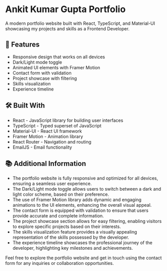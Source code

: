 # Ankit Kumar Gupta Portfolio

A modern portfolio website built with React, TypeScript, and Material-UI showcasing my projects and skills as a Frontend Developer.

## 🚀 Features

- Responsive design that works on all devices
- Dark/Light mode toggle
- Animated UI elements with Framer Motion
- Contact form with validation
- Project showcase with filtering
- Skills visualization
- Experience timeline

## 🛠️ Built With

- React - JavaScript library for building user interfaces
- TypeScript - Typed superset of JavaScript
- Material-UI - React UI framework
- Framer Motion - Animation library
- React Router - Navigation and routing
- EmailJS - Email functionality

## 📚 Additional Information

- The portfolio website is fully responsive and optimized for all devices, ensuring a seamless user experience.
- The Dark/Light mode toggle allows users to switch between a dark and light color scheme, based on their preference.
- The use of Framer Motion library adds dynamic and engaging animations to the UI elements, enhancing the overall visual appeal.
- The contact form is equipped with validation to ensure that users provide accurate and complete information.
- The project showcase section allows for easy filtering, enabling visitors to explore specific projects based on their interests.
- The skills visualization feature provides a visually appealing representation of the skills possessed by the developer.
- The experience timeline showcases the professional journey of the developer, highlighting key milestones and achievements.

Feel free to explore the portfolio website and get in touch using the contact form for any inquiries or collaboration opportunities.
